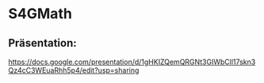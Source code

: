 # S4GMath

## Präsentation:
https://docs.google.com/presentation/d/1gHKIZQemQRGNt3GIWbCll17skn3Qz4cC3WEuaRhh5p4/edit?usp=sharing

